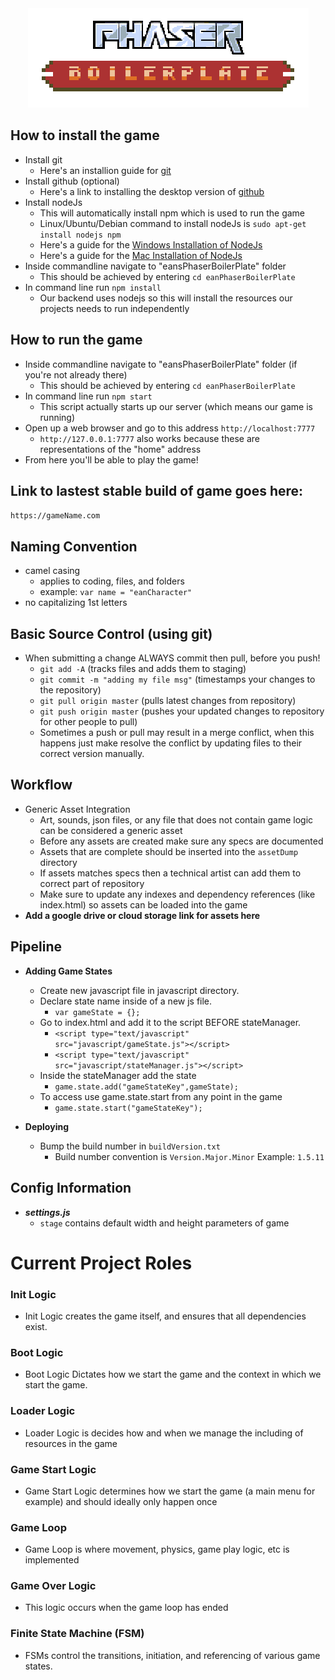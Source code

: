 <div align="center"><img src="https://github.com/DallOner/Phaser-Boilerplate/blob/master/assets/img/boilerplate-logo.png"></div>

## How to install the game
- Install git
    - Here's an installion guide for [git](https://www.atlassian.com/git/tutorials/install-git)
- Install github (optional)
    - Here's a link to installing  the desktop version of [github](https://desktop.github.com/)
- Install nodeJs
    - This will automatically install npm which is used to run the game
    - Linux/Ubuntu/Debian command to install nodeJs is `sudo apt-get install nodejs npm`
    - Here's a guide for the [Windows Installation of NodeJs](http://blog.teamtreehouse.com/install-node-js-npm-windows)
    - Here's a guide for the [Mac Installation of NodeJs](http://blog.teamtreehouse.com/install-node-js-npm-mac)
- Inside commandline navigate to "eansPhaserBoilerPlate" folder
    - This should be achieved by entering `cd eanPhaserBoilerPlate`
- In command line run `npm install`
    - Our backend uses nodejs so this will install the resources our projects needs to run independently

## How to run the game
- Inside commandline navigate to "eansPhaserBoilerPlate" folder (if you're not already there)
    - This should be achieved by entering `cd eanPhaserBoilerPlate`
- In command line run `npm start`
    - This script actually starts up our server (which means our game is running)
- Open up a web browser and go to this address `http://localhost:7777`
    - `http://127.0.0.1:7777` also works because these are representations of the "home" address
- From here you'll be able to play the game!

## Link to lastest stable build of game goes here:
`https://gameName.com`

## Naming Convention
- camel casing
    - applies to coding, files, and folders
    - example: `var name = "eanCharacter"`
- no capitalizing 1st letters

## Basic Source Control (using git)
- When submitting a change ALWAYS commit then pull, before you push!
    - `git add -A` (tracks files and adds them to staging)
    - `git commit -m "adding my file msg"` (timestamps your changes to the repository)
    - `git pull origin master` (pulls latest changes from repository)
    - `git push origin master` (pushes your updated changes to repository for other people to pull)
    - Sometimes a push or pull may result in a merge conflict, when this happens just make resolve the conflict by updating files to their correct version manually.

## Workflow
- Generic Asset Integration
    - Art, sounds, json files, or any file that does not contain game logic can be considered a generic asset
    - Before any assets are created make sure any specs are documented
    - Assets that are complete should be inserted into the `assetDump` directory
    - If assets matches specs then a technical artist can add them to correct part of repository
    - Make sure to update any indexes and dependency references (like index.html) so assets can be loaded into the game
- **Add a google drive or cloud storage link for assets here**      

## Pipeline
- **Adding Game States**
    - Create new javascript file in javascript directory.
    - Declare state name inside of a new js file.
        - ` var gameState = {}; `
    - Go to index.html and add it to the script BEFORE stateManager.
        - `<script type="text/javascript" src="javascript/gameState.js"></script> `
        - `<script type="text/javascript" src="javascript/stateManager.js"></script>`
    - Inside the stateManager add the state
        - `game.state.add("gameStateKey",gameState);`
    - To access use game.state.start from any point in the game
        - `game.state.start("gameStateKey");`

- **Deploying**
    - Bump the build number in ```buildVersion.txt```
        - Build number convention is ```Version.Major.Minor``` Example: ```1.5.11```

## Config Information
  - ***settings.js***
    - `stage` contains default width and height parameters of game


# Current Project Roles

### Init Logic
   * Init Logic creates the game itself, and ensures that all dependencies exist.

### Boot Logic
   * Boot Logic Dictates how we start the game and the context in which we start the game.

### Loader Logic
   * Loader Logic is decides how and when we manage the including of resources in the game

### Game Start Logic
   * Game Start Logic determines how we start the game (a main menu for example) and should ideally only happen once

### Game Loop
   * Game Loop is where movement, physics, game play logic, etc is implemented

### Game Over Logic

   * This logic occurs when the game loop has ended

### Finite State Machine (FSM)
   * FSMs control the transitions, initiation, and referencing of various game states.
